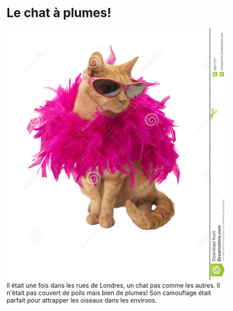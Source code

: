 # Le chat à plumes!
![Chat à plumes!](images/chat.jpg)<br>
Il était une fois dans les rues de Londres, un chat pas comme les autres.
Il n'était pas couvert de poils mais bien de plumes!
Son camouflage était parfait pour attrapper les oiseaux dans les environs.